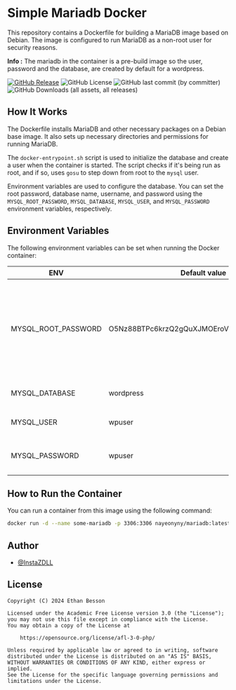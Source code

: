 # Simple Mariadb Docker

This repository contains a Dockerfile for building a MariaDB image based on Debian. The image is configured to run MariaDB as a non-root user for security reasons.

**Info :** The mariadb in the container is a pre-build image so the user, password and the database, are created by default for a wordpress.

[ ![GitHub Release](https://img.shields.io/github/v/release/InstaZDLL/simple-mariadb-docker?style=for-the-badge)](https://img.shields.io/github/v/release/InstaZDLL/simple-mariadb-docker?sort=date&display_name=release&style=for-the-badge
)  ![GitHub License](https://img.shields.io/github/license/InstaZDLL/simple-mariadb-docker?style=for-the-badge) ![GitHub last commit (by committer)](https://img.shields.io/github/last-commit/InstaZDLL/simple-mariadb-docker?style=for-the-badge) ![GitHub Downloads (all assets, all releases)](https://img.shields.io/github/downloads/InstaZDLL/simple-mariadb-docker/total?style=for-the-badge&color=%230080ff)

## How It Works

The Dockerfile installs MariaDB and other necessary packages on a Debian base image. It also sets up necessary directories and permissions for running MariaDB.

The `docker-entrypoint.sh` script is used to initialize the database and create a user when the container is started. The script checks if it's being run as root, and if so, uses `gosu` to step down from root to the `mysql` user.

Environment variables are used to configure the database. You can set the root password, database name, username, and password using the `MYSQL_ROOT_PASSWORD`, `MYSQL_DATABASE`, `MYSQL_USER`, and `MYSQL_PASSWORD` environment variables, respectively.

## Environment Variables
The following environment variables can be set when running the Docker container:

| ENV | Default value | Example | Description |
| --- | ------------- | ------- | ----------- |
| MYSQL\_ROOT\_PASSWORD | O5Nz88BTPc6krzQ2gQuXJMOEroVKiY9po1LZSy1UQBk | myrootpassword | By default, the root password is randomly generated. You can specify a specific root password if required. |
| MYSQL\_DATABASE | wordpress | mydatabase | The name of the first database. |
| MYSQL\_USER | wpuser | myuser | The username first user. |
| MYSQL\_PASSWORD | wpuser | mypassword | The password for the first user. |

## How to Run the Container

You can run a container from this image using the following command:

```bash
docker run -d --name some-mariadb -p 3306:3306 nayeonyny/mariadb:latest
```

## Author

- [@InstaZDLL](https://github.com/InstaZDLL)

## License

```text
Copyright (C) 2024 Ethan Besson

Licensed under the Academic Free License version 3.0 (the "License");
you may not use this file except in compliance with the License.
You may obtain a copy of the License at

    https://opensource.org/license/afl-3-0-php/

Unless required by applicable law or agreed to in writing, software
distributed under the License is distributed on an "AS IS" BASIS,
WITHOUT WARRANTIES OR CONDITIONS OF ANY KIND, either express or implied.
See the License for the specific language governing permissions and
limitations under the License.
```
[//]: # (These are reference links used in the body of this note and get stripped out when the markdown processor does its job. There is no need to format nicely because it shouldn't be seen. Thanks SO - http://stackoverflow.com/questions/4823468/store-comments-in-markdown-syntax)

   [dill]: <https://github.com/joemccann/dillinger>
   [git-repo-url]: <https://github.com/joemccann/dillinger.git>
   [john gruber]: <http://daringfireball.net>
   [df1]: <http://daringfireball.net/projects/markdown/>
   [markdown-it]: <https://github.com/markdown-it/markdown-it>
   [Ace Editor]: <http://ace.ajax.org>
   [node.js]: <http://nodejs.org>
   [Twitter Bootstrap]: <http://twitter.github.com/bootstrap/>
   [jQuery]: <http://jquery.com>
   [@tjholowaychuk]: <http://twitter.com/tjholowaychuk>
   [express]: <http://expressjs.com>
   [AngularJS]: <http://angularjs.org>
   [Gulp]: <http://gulpjs.com>

   [PlDb]: <https://github.com/joemccann/dillinger/tree/master/plugins/dropbox/README.md>
   [PlGh]: <https://github.com/joemccann/dillinger/tree/master/plugins/github/README.md>
   [PlGd]: <https://github.com/joemccann/dillinger/tree/master/plugins/googledrive/README.md>
   [PlOd]: <https://github.com/joemccann/dillinger/tree/master/plugins/onedrive/README.md>
   [PlMe]: <https://github.com/joemccann/dillinger/tree/master/plugins/medium/README.md>
   [PlGa]: <https://github.com/RahulHP/dillinger/blob/master/plugins/googleanalytics/README.md>
